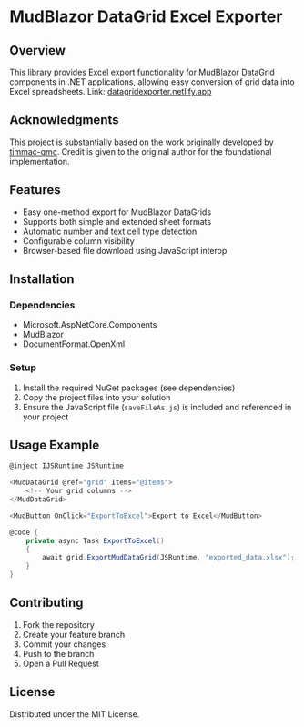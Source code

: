 # MudBlazor DataGrid Excel Exporter

## Overview

This library provides Excel export functionality for MudBlazor DataGrid components in .NET applications, allowing easy conversion of grid data into Excel spreadsheets. Link: [datagridexporter.netlify.app](https://datagridexporter.netlify.app/)

## Acknowledgments

This project is substantially based on the work originally developed by [timmac-qmc](https://github.com/timmac-qmc). Credit is given to the original author for the foundational implementation.

## Features

- Easy one-method export for MudBlazor DataGrids
- Supports both simple and extended sheet formats
- Automatic number and text cell type detection
- Configurable column visibility
- Browser-based file download using JavaScript interop

## Installation

### Dependencies
- Microsoft.AspNetCore.Components
- MudBlazor
- DocumentFormat.OpenXml

### Setup
1. Install the required NuGet packages (see dependencies)
2. Copy the project files into your solution
3. Ensure the JavaScript file (`saveFileAs.js`) is included and referenced in your project

## Usage Example

```csharp
@inject IJSRuntime JSRuntime

<MudDataGrid @ref="grid" Items="@items">
    <!-- Your grid columns -->
</MudDataGrid>

<MudButton OnClick="ExportToExcel">Export to Excel</MudButton>

@code {
    private async Task ExportToExcel()
    {
        await grid.ExportMudDataGrid(JSRuntime, "exported_data.xlsx");
    }
}
```

## Contributing

1. Fork the repository
2. Create your feature branch
3. Commit your changes
4. Push to the branch
5. Open a Pull Request

## License

Distributed under the MIT License.
